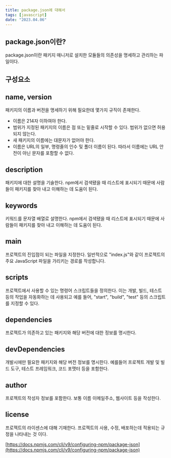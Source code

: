 ```yaml
---
title: package.json에 대해서
tags: [javascript]
date: "2023.04.06"
---
```

## package.json이란? 

package.json이란 패키지 매니저로 설치한 모듈들의 의존성을 명세하고 관리하는 파일이다.

## 구성요소 

## name, version 

패키지의 이름과 버젼을 명세하기 위해 필요한데 몇가지 규직이 존재한다. 

- 이름은 214자 이하여야 한다.
- 범위가 지정된 패키지의 이름은 점 또는 밑줄로 시작할 수 있다. 범위가 없으면 허용되지 않는다.
- 새 패키지의 이름에는 대문자가 없어야 한다.
- 이름은 URL의 일부, 명령줄의 인수 및 폴더 이름이 된다. 따라서 이름에는 URL 안전이 아닌 문자를 포함할 수 없다.
## description 

패키지에 대한 설명을 기술한다. npm에서 검색됐을 때 리스트에 표시되기 때문에 사람들이 패키지를 찾아 내고 이해하는 데 도움이 된다.

## keywords 

키워드를 문자열 배열로 설명한다. npm에서 검색됐을 때 리스트에 표시되기 때문에 사람들이 패키지를 찾아 내고 이해하는 데 도움이 된다.

## main 

프로젝트의 진입점이 되는 파일을 지정한다. 일반적으로 "index.js"와 같이 프로젝트의 주요 JavaScript 파일을 가리키는 경로를 작성합니다.

## scripts 

프로젝트에서 사용할 수 있는 명령어 스크립트들을 정의한다. 이는 개발, 빌드, 테스트 등의 작업을 자동화하는 데 사용되고 예를 들어, "start", "build", "test" 등의 스크립트를 지정할 수 있다.

## dependencies 

프로젝트가 의존하고 있는 패키지와 해당 버전에 대한 정보를 명시한다.

## devDependencies 

개발시에만 필요한 패키지와 해당 버전 정보를 명시한다. 예를들어 프로젝트 개발 및 빌드 도구, 테스트 프레임워크, 코드 포맷터 등을 포함한다.

## author 

프로젝트의 작성자 정보를 포함한다. 보통 이름 이메일주소, 웹사이트 등을 작성한다.

## license 

프로젝트의 라이센스에 대해 기재한다. 프로젝트의 사용, 수정, 배포하는데 적용되는 규정을 나타내는 것 이다.

[https://docs.npmjs.com/cli/v9/configuring-npm/package-json](https://docs.npmjs.com/cli/v9/configuring-npm/package-json) 
